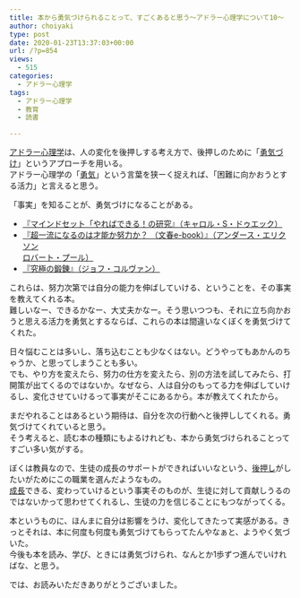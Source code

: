 ```yaml
---
title: 本から勇気づけられることって、すごくあると思う〜アドラー心理学について10〜
author: choiyaki
type: post
date: 2020-01-23T13:37:03+00:00
url: /?p=854
views:
  - 515
categories:
  - アドラー心理学
tags:
  - アドラー心理学
  - 教育
  - 読書

---
```

[アドラー心理学][1]は、人の変化を後押しする考え方で、後押しのために「[勇気づけ][2]」というアプローチを用いる。  
アドラー心理学の「[勇気][3]」という言葉を狭ーく捉えれば、「困難に向かおうとする活力」と言えると思う。

「事実」を知ることが、勇気づけになることがある。

  * [『マインドセット「やればできる！の研究』（キャロル・S・ドゥエック）][4]
  * [『超一流になるのは才能か努力か？ （文春e-book）』（アンダース・エリクソン  
    ロバート・プール）][5]
  * [『究極の鍛錬』（ジョフ・コルヴァン）][6]

これらは、努力次第では自分の能力を伸ばしていける、ということを、その事実を教えてくれる本。  
難しいなー、できるかなー、大丈夫かなー。そう思いつつも、それに立ち向かおうと思える活力を勇気とするならば、これらの本は間違いなくぼくを勇気づけてくれた。

日々悩むことは多いし、落ち込むことも少なくはない。どうやってもあかんのちゃうか、と思ってしまうことも多い。  
でも、やり方を変えたら、努力の仕方を変えたら、別の方法を試してみたら、打開策が出てくるのではないか。なぜなら、人は自分のもってる力を伸ばしていけるし、変化させていけるって事実がそこにあるから。本が教えてくれたから。

まだやれることはあるという期待は、自分を次の行動へと後押ししてくれる。勇気づけてくれていると思う。  
そう考えると、読む本の種類にもよるけれども、本から勇気づけられることってすごい多い気がする。

ぼくは教員なので、生徒の成長のサポートができればいいなという、[後押し][7]がしたいがためにこの職業を選んだようなもの。  
[成長][8]できる、変わっていけるという事実そのものが、生徒に対して貢献しうるのではないかって思わせてくれるし、生徒の力を信じることにもつながってくる。

本というものに、ほんまに自分は影響をうけ、変化してきたって実感がある。きっとそれは、本に何度も何度も勇気づけてもらってたんやなぁと、ようやく気づいた。  
今後も本を読み、学び、ときには勇気づけられ、なんとか1歩ずつ進んでいければな、と思う。

では、お読みいただきありがとうございました。

 [1]: https://scrapbox.io/choiyaki-hondana/%E3%82%A2%E3%83%89%E3%83%A9%E3%83%BC%E5%BF%83%E7%90%86%E5%AD%A6
 [2]: https://scrapbox.io/choiyaki-hondana/%E5%8B%87%E6%B0%97%E3%81%A5%E3%81%91
 [3]: https://scrapbox.io/choiyaki-hondana/%E5%8B%87%E6%B0%97
 [4]: https://scrapbox.io/choiyaki-hondana/%E3%80%8E%E3%83%9E%E3%82%A4%E3%83%B3%E3%83%89%E3%82%BB%E3%83%83%E3%83%88%E3%80%8C%E3%82%84%E3%82%8C%E3%81%B0%E3%81%A7%E3%81%8D%E3%82%8B%EF%BC%81%E3%81%AE%E7%A0%94%E7%A9%B6%E3%80%8F%EF%BC%88%E3%82%AD%E3%83%A3%E3%83%AD%E3%83%AB%E3%83%BBS%E3%83%BB%E3%83%89%E3%82%A5%E3%82%A8%E3%83%83%E3%82%AF%EF%BC%89
 [5]: https://scrapbox.io/choiyaki-hondana/%E3%80%8E%E8%B6%85%E4%B8%80%E6%B5%81%E3%81%AB%E3%81%AA%E3%82%8B%E3%81%AE%E3%81%AF%E6%89%8D%E8%83%BD%E3%81%8B%E5%8A%AA%E5%8A%9B%E3%81%8B%EF%BC%9F_%EF%BC%88%E6%96%87%E6%98%A5e-book%EF%BC%89%E3%80%8F%EF%BC%88%E3%82%A2%E3%83%B3%E3%83%80%E3%83%BC%E3%82%B9%E3%83%BB%E3%82%A8%E3%83%AA%E3%82%AF%E3%82%BD%E3%83%B3_%E3%83%AD%E3%83%90%E3%83%BC%E3%83%88%E3%83%BB%E3%83%97%E3%83%BC%E3%83%AB%EF%BC%89
 [6]: https://scrapbox.io/choiyaki-hondana/%E3%80%8E%E7%A9%B6%E6%A5%B5%E3%81%AE%E9%8D%9B%E9%8C%AC%E3%80%8F%EF%BC%88%E3%82%B8%E3%83%A7%E3%83%95%E3%83%BB%E3%82%B3%E3%83%AB%E3%83%B4%E3%82%A1%E3%83%B3%EF%BC%89
 [7]: https://scrapbox.io/choiyaki-hondana/%E5%BE%8C%E6%8A%BC%E3%81%97
 [8]: https://scrapbox.io/choiyaki-hondana/%E6%88%90%E9%95%B7